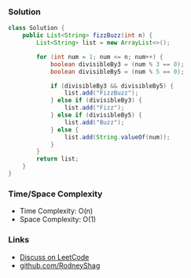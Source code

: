 ### Solution

```java
class Solution {
    public List<String> fizzBuzz(int n) {
        List<String> list = new ArrayList<>();

        for (int num = 1; num <= n; num++) {
            boolean divisibleBy3 = (num % 3 == 0);
            boolean divisibleBy5 = (num % 5 == 0);

            if (divisibleBy3 && divisibleBy5) {
                list.add("FizzBuzz");
            } else if (divisibleBy3) {
                list.add("Fizz");
            } else if (divisibleBy5) {
                list.add("Buzz");
            } else {
                list.add(String.valueOf(num));
            }
        }
        return list;
    }
}
```

### Time/Space Complexity

-  Time Complexity: O(n)
- Space Complexity: O(1)

### Links

- [Discuss on LeetCode](https://leetcode.com/problems/fizz-buzz/discuss/430844)
- [github.com/RodneyShag](https://github.com/RodneyShag)
